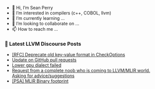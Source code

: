 - 👋 Hi, I’m Sean Perry
- 👀 I’m interested in compilers (c++, COBOL, llvm)
- 🌱 I’m currently learning ...
- 💞️ I’m looking to collaborate on ...
- 📫 How to reach me ...

<!---
s66perry/s66perry is a ✨ special ✨ repository because its `README.md` (this file) appears on your GitHub profile.
You can click the Preview link to take a look at your changes.
--->
### 📕 Latest LLVM Discourse Posts

<!-- DISCOURSE-LLVM:START -->
- [[RFC] Deprecate old key-value format in CheckOptions](https://discourse.llvm.org/t/rfc-deprecate-old-key-value-format-in-checkoptions/72233#post_4)
- [Update on GitHub pull requests](https://discourse.llvm.org/t/update-on-github-pull-requests/71540?page=3#post_44)
- [Lower gpu dialect failed](https://discourse.llvm.org/t/lower-gpu-dialect-failed/72426#post_2)
- [Request from a complete noob who is coming to LLVM/MLIR world. Asking for advice/suggestions](https://discourse.llvm.org/t/request-from-a-complete-noob-who-is-coming-to-llvm-mlir-world-asking-for-advice-suggestions/72396#post_5)
- [[PSA] MLIR Binary footprint](https://discourse.llvm.org/t/psa-mlir-binary-footprint/72298#post_5)
<!-- DISCOURSE-LLVM:END -->
